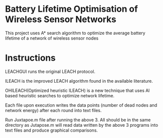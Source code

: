# Battery Lifetime Optimisation of Wireless Sensor Networks

This project uses A* search algorithm to optimize the average battery lifetime of a network of wireless sensor nodes

# Instructions

LEACHGUI runs the original LEACH protocol.

ILEACH is the improved LEACH algorithm found in the available literature.

OHILEACH(Optimized heuristic ILEACH) is a new technique that uses AI based heuristic searches to optimize network lifetime.

Each file upon execution writes the data points (number of dead nodes and network energy) after each round into text files.

Run Juxtapoe.m file after running the above 3. All should be in the same directory as Jutapose.m will read data written by the above 3 programs into text files and produce graphical comparisons.

